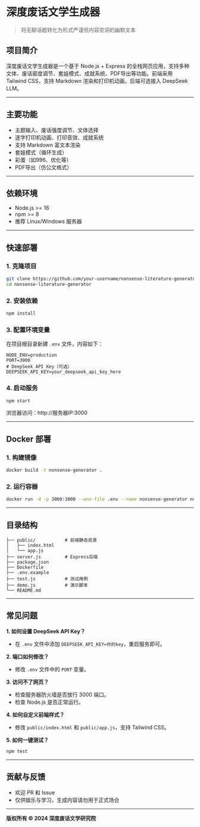 # 深度废话文学生成器

> 将无聊话题转化为形式严谨但内容空洞的幽默文本

## 项目简介

深度废话文学生成器是一个基于 Node.js + Express 的全栈网页应用，支持多种文体、废话密度调节、套娃模式、成就系统、PDF导出等功能。前端采用 Tailwind CSS，支持 Markdown 渲染和打印机动画，后端可选接入 DeepSeek LLM。

---

## 主要功能
- 主题输入、废话强度调节、文体选择
- 逐字打印机动画、打印音效、成就系统
- 支持 Markdown 富文本渲染
- 套娃模式（循环生成）
- 彩蛋（如996、优化等）
- PDF导出（仿公文格式）

---

## 依赖环境
- Node.js >= 16
- npm >= 8
- 推荐 Linux/Windows 服务器

---

## 快速部署

### 1. 克隆项目
```bash
git clone https://github.com/your-username/nonsense-literature-generator.git
cd nonsense-literature-generator
```

### 2. 安装依赖
```bash
npm install
```

### 3. 配置环境变量
在项目根目录新建 `.env` 文件，内容如下：
```env
NODE_ENV=production
PORT=3000
# DeepSeek API Key（可选）
DEEPSEEK_API_KEY=your_deepseek_api_key_here
```

### 4. 启动服务
```bash
npm start
```

浏览器访问：http://服务器IP:3000

---

## Docker 部署

### 1. 构建镜像
```bash
docker build -t nonsense-generator .
```

### 2. 运行容器
```bash
docker run -d -p 3000:3000 --env-file .env --name nonsense-generator nonsense-generator
```

---

## 目录结构
```
├── public/           # 前端静态资源
│   ├── index.html
│   └── app.js
├── server.js         # Express后端
├── package.json
├── Dockerfile
├── .env.example
├── test.js           # 测试用例
├── demo.js           # 演示脚本
└── README.md
```

---

## 常见问题

**1. 如何设置 DeepSeek API Key？**
- 在 `.env` 文件中添加 `DEEPSEEK_API_KEY=你的key`，重启服务即可。

**2. 端口如何修改？**
- 修改 `.env` 文件中的 `PORT` 变量。

**3. 访问不了网页？**
- 检查服务器防火墙是否放行 3000 端口。
- 检查 Node.js 是否正常运行。

**4. 如何自定义前端样式？**
- 修改 `public/index.html` 和 `public/app.js`，支持 Tailwind CSS。

**5. 如何一键测试？**
```bash
npm test
```

---

## 贡献与反馈
- 欢迎 PR 和 Issue
- 仅供娱乐与学习，生成内容请勿用于正式场合

---

**版权所有 © 2024 深度废话文学研究院** 